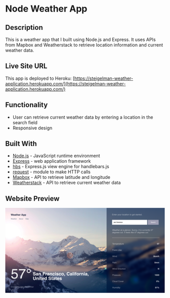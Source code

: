 # Node Weather App

## Description
This is a weather app that I built using Node.js and Express. It uses APIs from Mapbox and Weatherstack to retrieve location information and current weather data.

## Live Site URL
This app is deployed to Heroku: 
[https://steigelman-weather-application.herokuapp.com/](https://steigelman-weather-application.herokuapp.com/)

## Functionality
* User can retrieve current weather data by entering a location in the search field
* Responsive design

## Built With
* [Node.js](https://nodejs.org/en/) - JavaScript runtime environment
* [Express](https://expressjs.com/) - web application framework
* [hbs](https://www.npmjs.com/package/hbs) - Express.js view engine for handlebars.js
* [request](https://www.npmjs.com/package/request) - module to make HTTP calls
* [Mapbox](https://www.mapbox.com/) - API to retrieve latitude and longitude
* [Weatherstack](https://weatherstack.com/) - API to retrieve current weather data

## Website Preview
<img src="/public/img/node-weather-app.png" alt="node weather app" width="600"/>
